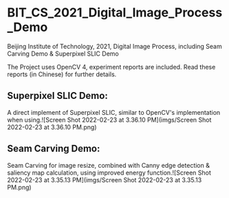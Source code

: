# BIT_CS_2021_Digital_Image_Process_Demo
 Beijing Institute of Technology, 2021, Digital Image Process, including Seam Carving Demo & Superpixel SLIC Demo

The Project uses OpenCV 4, experiment reports are included. Read these reports (in Chinese) for further details.

## Superpixel SLIC Demo:

A direct implement of Superpixel SLIC, similar to OpenCV's implementation when using.![Screen Shot 2022-02-23 at 3.36.10 PM](imgs/Screen Shot 2022-02-23 at 3.36.10 PM.png)

## Seam Carving Demo:

Seam Carving for image resize, combined with Canny edge detection & saliency map calculation, using improved energy function.![Screen Shot 2022-02-23 at 3.35.13 PM](imgs/Screen Shot 2022-02-23 at 3.35.13 PM.png)
